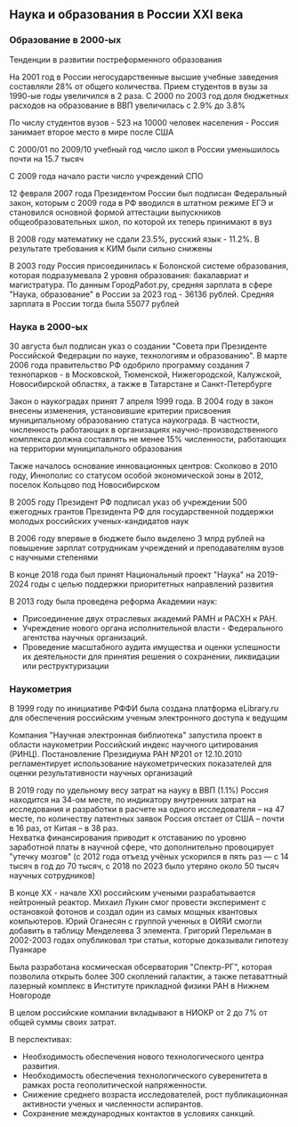 ## Наука и образования в России XXI века

### Образование в 2000-ых

Тенденции в развитии постреформенного образования

На 2001 год в России негосударственные высшие учебные заведения составляли 28% от общего количества. Прием студентов в вузы за 1990-ые годы увеличился в 2 раза. С 2000 по 2003 год доля бюджетных расходов на образование в ВВП увеличилась с 2.9% до 3.8%

По числу студентов вузов - 523 на 10000 человек населения - Россия занимает второе место в мире после США

С 2000/01 по 2009/10 учебный год число школ в России уменьшилось почти на 15.7 тысяч

С 2009 года начало расти число учреждений СПО

12 февраля 2007 года Президентом России был подписан Федеральный закон, которым с 2009 года в РФ вводился в штатном режиме ЕГЭ и становился основной формой аттестации выпускников общеобразовательных школ, по которой их теперь принимают в вуз

В 2008 году математику не сдали 23.5%, русский язык - 11.2%. В результате требования к КИМ были сильно снижены

В 2003 году Россия присоединилась к Болонской системе образования, которая подразумевала 2 уровня образования: бакалавриат и магистратура. По данным ГородРабот.ру, средняя зарплата в сфере "Наука, образование" в России за 2023 год - 36136 рублей. Средняя зарплата в России тогда была 55077 рублей

### Наука в 2000-ых

30 августа был подписан указ о создании "Совета при Президенте Российской Федерации по науке, технологиям и образованию". В марте 2006 года правительство РФ одобрило программу создания 7 технопарков - в Московской, Тюменской, Нижегородской, Калужской, Новосибирской областях, а также в Татарстане и Санкт-Петербурге

Закон о наукоградах принят 7 апреля 1999 года. В 2004 году в закон внесены изменения, установившие критерии присвоения муниципальному образованию статуса наукограда. В частности, численность работающих в организациях научно-производственного комплекса должна составлять не менее 15% численности, работающих на территории муниципального образования

Также началось основание инновационных центров: Сколково в 2010 году, Иннополис со статусом особой экономической зоны в 2012, поселок Кольцово под Новосибирском

В 2005 году Президент РФ подписал указ об учреждении 500 ежегодных грантов Президента РФ для государственной поддержки молодых российских ученых-кандидатов наук

В 2006 году впервые в бюджете было выделено 3 млрд рублей на повышение зарплат сотрудникам учреждений и преподавателям вузов с научными степенями

В конце 2018 года был принят Национальный проект "Наука" на 2019-2024 годы с целью поддержки приоритетных направлений развития

В 2013 году была проведена реформа Академии наук:

* Присоединение двух отраслевых академий РАМН и РАСХН к РАН. 
* Учреждение нового органа исполнительной власти - Федерального агентства научных организаций. 
* Проведение масштабного аудита имущества и оценки успешности их деятельности для принятия решения о сохранении, ликвидации или реструктуризации

### Наукометрия

В 1999 году по инициативе РФФИ была создана платформа eLibrary.ru для обеспечения российским ученым электронного доступа к ведущим 

Компания "Научная электронная библиотека" запустила проект в области наукометрии Российский индекс научного цитирования (РИНЦ). Постановление Президиума РАН №201 от 12.10.2010 регламентирует использование наукометрических показателей для оценки результативности научных организаций

<a name="perspectives"></a>

В 2019 году по удельному весу затрат на науку в ВВП (1.1%) Россия находится на 34-ом месте, по индикатору внутренних затрат на исследования и разработки в расчете на одного исследователя – на 47 месте, по количеству патентных заявок Россия отстает от США – почти в 16 раз, от Китая – в 38 раз.  
Нехватка финансирования приводит к отставанию по уровню заработной платы в научной сфере, что дополнительно провоцирует "утечку мозгов" (с 2012 года отъезд учёных ускорился в пять раз — с 14 тысяч в год до 70 тысяч, с 2018 по 2023 было утеряно около 50 тысяч научных сотрудников)

В конце XX - начале XXI российским учеными разрабатывается нейтронный реактор. Михаил Лукин смог провести эксперимент с остановкой фотонов и создал один из самых мощных квантовых компьютеров. Юрий Оганесян с группой ученных в ОИЯИ смогли добавить в таблицу Менделеева 3 элемента. Григорий Перельман в 2002-2003 годах опубликовал три статьи, которые доказывали гипотезу Пуанкаре

Была разработана космическая обсерватория "Спектр-РГ", которая позволила открыть более 300 скоплений галактик, а также петаваттный лазерный комплекс в Институте прикладной физики РАН в Нижнем Новгороде


В целом российские компании вкладывают в НИОКР от 2 до 7% от общей суммы своих затрат. 

В перспективах:

* Необходимость обеспечения нового технологического центра развития.
* Необходимость обеспечения технологического суверенитета в рамках роста геополитической напряженности.
* Снижение среднего возраста исследователей, рост публикационная активности ученых и численности аспирантов. 
* Сохранение международных контактов в условиях санкций.

